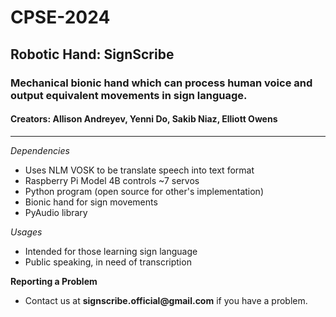 # CPSE-2024
## Robotic Hand: SignScribe
### Mechanical bionic hand which can process human voice and output equivalent movements in sign language.
#### Creators: Allison Andreyev, Yenni Do, Sakib Niaz, Elliott Owens
---
*Dependencies*
* Uses NLM VOSK to be translate speech into text format
* Raspberry Pi Model 4B controls ~7 servos
* Python program (open source for other's implementation)
* Bionic hand for sign movements
* PyAudio library

*Usages*
* Intended for those learning sign language
* Public speaking, in need of transcription

**Reporting a Problem**
* Contact us at __signscribe.official@gmail.com__ if you have a problem.
